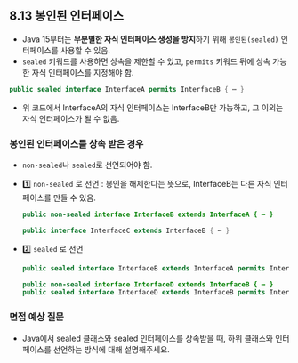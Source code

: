 ## 8.13 봉인된 인터페이스
- Java 15부터는 **무분별한 자식 인터페이스 생성을 방지**하기 위해 `봉인된(sealed)` 인터페이스를 사용할 수 있음.
- `sealed` 키워드를 사용하면 상속을 제한할 수 있고, `permits` 키워드 뒤에 상속 가능한 자식 인터페이스를 지정해야 함.
```java
public sealed interface InterfaceA permits InterfaceB { ⋯ }
```
- 위 코드에서 InterfaceA의 자식 인터페이스는 InterfaceB만 가능하고, 그 이외는 자식 인터페이스가 될 수 없음.
### 봉인된 인터페이스를 상속 받은 경우
- `non-sealed`나 `sealed`로 선언되어야 함.

- 1️⃣ `non-sealed` 로 선언 : 봉인을 해제한다는 뜻으로, InterfaceB는 다른 자식 인터페이스를 만들 수 있음.
  ```java
  public non-sealed interface InterfaceB extends InterfaceA { ⋯ }

  public interface InterfaceC extends InterfaceB { ⋯ }
  ```
- 2️⃣ `sealed` 로 선언
  ```java
  public sealed interface InterfaceB extends InterfaceA permits InterfaceD { ⋯ }

  public non-sealed interface InterfaceD extends InterfaceB { ⋯ }
  public sealed interface InterfaceD extends InterfaceB permits InterfaceE { ⋯ }

  ```
### 면접 예상 질문
- Java에서 sealed 클래스와 sealed 인터페이스를 상속받을 때,
하위 클래스와 인터페이스를 선언하는 방식에 대해 설명해주세요.